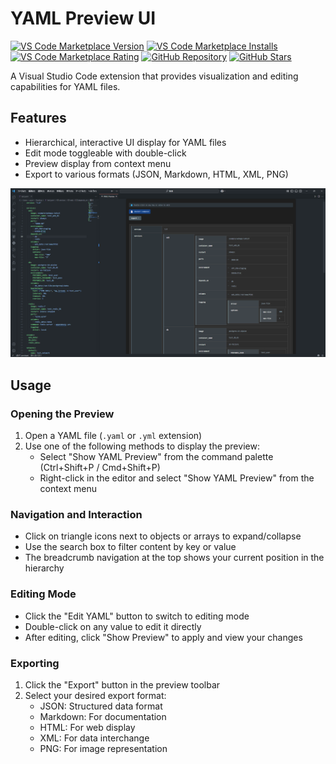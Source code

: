 # YAML Preview UI
[![VS Code Marketplace Version](https://img.shields.io/visual-studio-marketplace/v/fla9ua.yaml-preview-ui?logo=visualstudiocode&label=YAML%20Preview%20UI)](https://marketplace.visualstudio.com/items?itemName=fla9ua.yaml-preview-ui)
[![VS Code Marketplace Installs](https://img.shields.io/visual-studio-marketplace/i/fla9ua.yaml-preview-ui)](https://marketplace.visualstudio.com/items?itemName=fla9ua.yaml-preview-ui)
[![VS Code Marketplace Rating](https://img.shields.io/visual-studio-marketplace/r/fla9ua.yaml-preview-ui)](https://marketplace.visualstudio.com/items?itemName=fla9ua.yaml-preview-ui)
[![GitHub Repository](https://img.shields.io/badge/GitHub-Repository-black?style=flat-square&logo=github)](https://github.com/fla9ua/vscode-yaml-preview-ui)
[![GitHub Stars](https://img.shields.io/github/stars/fla9ua/vscode-yaml-preview-ui?style=social)](https://github.com/fla9ua/vscode-yaml-preview-ui)  

A Visual Studio Code extension that provides visualization and editing capabilities for YAML files.

## Features

- Hierarchical, interactive UI display for YAML files
- Edit mode toggleable with double-click
- Preview display from context menu
- Export to various formats (JSON, Markdown, HTML, XML, PNG)

![sample](https://github.com/fla9ua/vscode-yaml-preview-ui/blob/cf3fdd8c4f6212448ef76c48b545c49a7db3bd30/sample.png)

## Usage

### Opening the Preview

1. Open a YAML file (`.yaml` or `.yml` extension)
2. Use one of the following methods to display the preview:
   - Select "Show YAML Preview" from the command palette (Ctrl+Shift+P / Cmd+Shift+P)
   - Right-click in the editor and select "Show YAML Preview" from the context menu

### Navigation and Interaction

- Click on triangle icons next to objects or arrays to expand/collapse
- Use the search box to filter content by key or value
- The breadcrumb navigation at the top shows your current position in the hierarchy

### Editing Mode

- Click the "Edit YAML" button to switch to editing mode
- Double-click on any value to edit it directly
- After editing, click "Show Preview" to apply and view your changes

### Exporting

1. Click the "Export" button in the preview toolbar
2. Select your desired export format:
   - JSON: Structured data format
   - Markdown: For documentation
   - HTML: For web display
   - XML: For data interchange
   - PNG: For image representation
